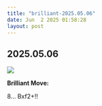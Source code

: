 ```yaml
---
title: "brilliant-2025.05.06"
date: Jun  2 2025 01:58:28
layout: post
---
```


## 2025.05.06

![](images/brilliant-2025.05.06.png)

**Brilliant Move:**

8... Bxf2+!!
